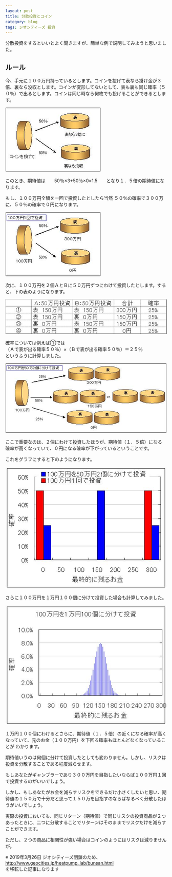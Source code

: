 ```yaml
---
layout: post
title: 分散投資とコイン
category: blog
tags: ジオシティーズ 投資
---
```


分散投資をするといいとよく聞きますが、簡単な例で説明してみようと思いました。 

## ルール

今、手元に１００万円持っているとします。コインを投げて表なら掛け金が３倍、裏なら没収とします。コインが変形してないとして、表も裏も同じ確率（５０％）で出るとします。コインは同じ時なら何枚でも投げることができるとします。

![image](/images/20070922-coin.jpg)

このとき、期待値は　　50％×3+50％×0=1.5　　となり１．５倍の期待値になります。


もし、１００万円全額を一回で投資したとしたら当然 ５０％の確率で３００万に、５０％の確率で０円になります。

![image](/images/20070922-1time.jpg)

次に、１００万円を２個ＡとＢに５０万円ずつにわけて投資したとします。すると、下の表のようになります。

![image](/images/20070922-hyou.jpg)

確率については例えば①では  
（Ａで表が出る確率５０％）×（Ｂで表が出る確率５０％）＝２５％  
というふうに計算しました。

![image](/images/20070922-2times.jpg)

ここで重要なのは、２個にわけて投資したほうが、期待値（１．５倍）になる
確率が高くなっていて、０円になる確率が下がっているということです。

これをグラフにすると下のようになります。

![image](/images/20070922-graph12.jpg)

さらに１００万円を１万円１００個に分けて投資した場合も計算してみました。

![image](/images/20070922-graph100.jpg)

１万円１００個にわけるとさらに、期待値（１．５倍）の近くになる確率が高くなっていて、元のお金（１００万円）を下回る確率もほとんどなくなっていることが わかります。

期待値いうのは何個に分けて投資したとしても変わりません。しかし、リスクは投資を分散することである程度減らせます。

もしあなたがギャンブラーであり３００万円を目指したいならば１００万円１回で投資するのがいいでしょう。

しかし、もしあなたがお金を減らすリスクをできるだけ小さくしたいと思い、期待値の１５０万で十分だと思って１５０万を目指すのならばなるべく分散したほうがいいでしょう。

実際の投資においても、同じリターン（期待値）で同じリスクの投資商品が２つあったときに、二つに分散することでリターンはそのままでリスクだけを減らすことができます。 

ただし、２つの商品に相関性が強い場合はコインのようにはリスクは減りませんが。

※ 2019年3月26日 ジオシティーズ閉鎖のため、  
http://www.geocities.jp/heatpump_lab/bunsan.html  
を移転した記事になります